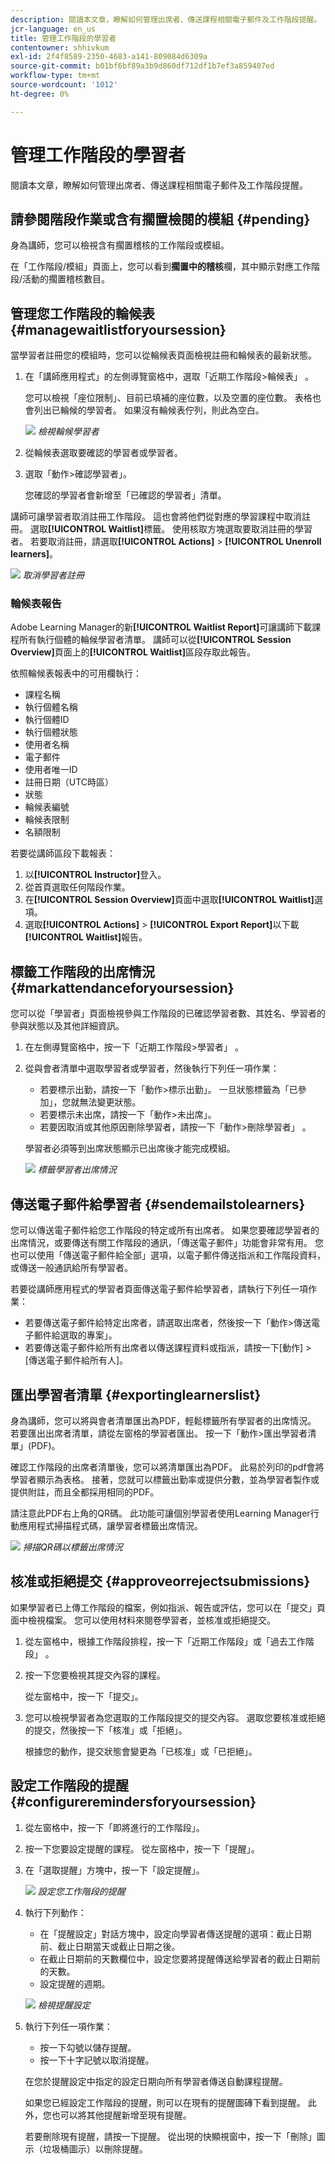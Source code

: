 ```yaml
---
description: 閱讀本文章，瞭解如何管理出席者、傳送課程相關電子郵件及工作階段提醒。
jcr-language: en_us
title: 管理工作階段的學習者
contentowner: shhivkum
exl-id: 2f4f8589-2350-4683-a141-809084d6309a
source-git-commit: b01bf6bf89a3b9d860df712df1b7ef3a859407ed
workflow-type: tm+mt
source-wordcount: '1012'
ht-degree: 0%

---
```


# 管理工作階段的學習者

閱讀本文章，瞭解如何管理出席者、傳送課程相關電子郵件及工作階段提醒。

## 請參閱階段作業或含有擱置檢閱的模組 {#pending}

身為講師，您可以檢視含有擱置稽核的工作階段或模組。

在「工作階段/模組」頁面上，您可以看到&#x200B;**擱置中的稽核**&#x200B;欄，其中顯示對應工作階段/活動的擱置稽核數目。

## 管理您工作階段的輪候表 {#managewaitlistforyoursession}

當學習者註冊您的模組時，您可以從輪候表頁面檢視註冊和輪候表的最新狀態。

1. 在「講師應用程式」的左側導覽窗格中，選取「近期工作階段>輪候表」 。

   您可以檢視「座位限制」、目前已填補的座位數，以及空置的座位數。 表格也會列出已輪候的學習者。 如果沒有輪候表佇列，則此為空白。

   ![](assets/waitlist.png)
   *檢視輪候學習者*

1. 從輪候表選取要確認的學習者或學習者。
1. 選取「動作>確認學習者」。

   您確認的學習者會新增至「已確認的學習者」清單。

講師可讓學習者取消註冊工作階段。 這也會將他們從對應的學習課程中取消註冊。 選取&#x200B;**[!UICONTROL Waitlist]**&#x200B;標籤。 使用核取方塊選取要取消註冊的學習者。 若要取消註冊，請選取&#x200B;**[!UICONTROL Actions]** > **[!UICONTROL Unenroll learners]**。

![](assets/unenroll-learners.png)
*取消學習者註冊*

### 輪候表報告

Adobe Learning Manager的新&#x200B;**[!UICONTROL Waitlist Report]**&#x200B;可讓講師下載課程所有執行個體的輪候學習者清單。 講師可以從&#x200B;**[!UICONTROL Session Overview]**&#x200B;頁面上的&#x200B;**[!UICONTROL Waitlist]**&#x200B;區段存取此報告。

依照輪候表報表中的可用欄執行：

* 課程名稱
* 執行個體名稱
* 執行個體ID
* 執行個體狀態
* 使用者名稱
* 電子郵件
* 使用者唯一ID
* 註冊日期（UTC時區）
* 狀態
* 輪候表編號
* 輪候表限制
* 名額限制

若要從講師區段下載報表：

1. 以&#x200B;**[!UICONTROL Instructor]**&#x200B;登入。
2. 從首頁選取任何階段作業。
3. 在&#x200B;**[!UICONTROL Session Overview]**&#x200B;頁面中選取&#x200B;**[!UICONTROL Waitlist]**&#x200B;選項。
4. 選取&#x200B;**[!UICONTROL Actions]** > **[!UICONTROL Export Report]**&#x200B;以下載&#x200B;**[!UICONTROL Waitlist]**&#x200B;報告。

## 標籤工作階段的出席情況 {#markattendanceforyoursession}

您可以從「學習者」頁面檢視參與工作階段的已確認學習者數、其姓名、學習者的參與狀態以及其他詳細資訊。

1. 在左側導覽窗格中，按一下「近期工作階段>學習者」 。
1. 從與會者清單中選取學習者或學習者，然後執行下列任一項作業：

   * 若要標示出勤，請按一下「動作>標示出勤」。 一旦狀態標籤為「已參加」，您就無法變更狀態。
   * 若要標示未出席，請按一下「動作>未出席」。
   * 若要因取消或其他原因刪除學習者，請按一下「動作>刪除學習者」 。

   學習者必須等到出席狀態顯示已出席後才能完成模組。

   ![](assets/markattendance.png)
   *標籤學習者出席情況*

## 傳送電子郵件給學習者 {#sendemailstolearners}

您可以傳送電子郵件給您工作階段的特定或所有出席者。 如果您要確認學習者的出席情況，或要傳送有關工作階段的通訊，「傳送電子郵件」功能會非常有用。 您也可以使用「傳送電子郵件給全部」選項，以電子郵件傳送指派和工作階段資料，或傳送一般通訊給所有學習者。

若要從講師應用程式的學習者頁面傳送電子郵件給學習者，請執行下列任一項作業：

* 若要傳送電子郵件給特定出席者，請選取出席者，然後按一下「動作>傳送電子郵件給選取的專案」。
* 若要傳送電子郵件給所有出席者以傳送課程資料或指派，請按一下[動作] > [傳送電子郵件給所有人]。

## 匯出學習者清單 {#exportinglearnerslist}

身為講師，您可以將與會者清單匯出為PDF，輕鬆標籤所有學習者的出席情況。 若要匯出出席者清單，請從左窗格的學習者匯出。 按一下「動作>匯出學習者清單」(PDF)。

確認工作階段的出席者清單後，您可以將清單匯出為PDF。 此易於列印的pdf會將學習者顯示為表格。 接著，您就可以標籤出勤率或提供分數，並為學習者製作或提供附註，而且全都採用相同的PDF。

請注意此PDF右上角的QR碼。 此功能可讓個別學習者使用Learning Manager行動應用程式掃描程式碼，讓學習者標籤出席情況。

![](assets/exportpdf.png)
*掃描QR碼以標籤出席情況*

## 核准或拒絕提交 {#approveorrejectsubmissions}

如果學習者已上傳工作階段的檔案，例如指派、報告或評估，您可以在「提交」頁面中檢視檔案。 您可以使用材料來閱卷學習者，並核准或拒絕提交。

1. 從左窗格中，根據工作階段排程，按一下「近期工作階段」或「過去工作階段」 。
1. 按一下您要檢視其提交內容的課程。

   從左窗格中，按一下「提交」。

1. 您可以檢視學習者為您選取的工作階段提交的提交內容。 選取您要核准或拒絕的提交，然後按一下「核准」或「拒絕」。

   根據您的動作，提交狀態會變更為「已核准」或「已拒絕」。

## 設定工作階段的提醒 {#configureremindersforyoursession}

1. 從左窗格中，按一下「即將進行的工作階段」。
1. 按一下您要設定提醒的課程。 從左窗格中，按一下「提醒」。
1. 在「選取提醒」方塊中，按一下「設定提醒」。

   ![](assets/setreminder.png)
   *設定您工作階段的提醒*

1. 執行下列動作：

   * 在「提醒設定」對話方塊中，設定向學習者傳送提醒的選項：截止日期前、截止日期當天或截止日期之後。
   * 在截止日期前的天數欄位中，設定您要將提醒傳送給學習者的截止日期前的天數。
   * 設定提醒的週期。

   ![](assets/remindersettings.png)
   *檢視提醒設定*

1. 執行下列任一項作業：

   * 按一下勾號以儲存提醒。
   * 按一下十字記號以取消提醒。

   在您於提醒設定中指定的設定日期向所有學習者傳送自動課程提醒。

   如果您已經設定工作階段的提醒，則可以在現有的提醒圖磚下看到提醒。 此外，您也可以將其他提醒新增至現有提醒。

   若要刪除現有提醒，請按一下提醒。 從出現的快顯視窗中，按一下「刪除」圖示（垃圾桶圖示）以刪除提醒。
